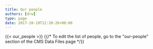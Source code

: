 ```yaml
---
title: Our people
authors: [drw]
type: page
date: 2017-10-10T12:20:26+00:00
---
```

{{< our_people >}}
{{/* To edit the list of people, go to the "our-people" section of the CMS Data Files page */}}
